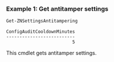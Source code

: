 ### Example 1: Get antitamper settings
```powershell
Get-ZNSettingsAntitampering
```

```output
ConfigAuditCooldownMinutes
--------------------------
                         5
```

This cmdlet gets antitamper settings.
